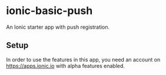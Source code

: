 # ionic-basic-push
An Ionic starter app with push registration.

## Setup 
In order to use the features in this app, you need an account on https://apps.ionic.io with alpha features enabled.
